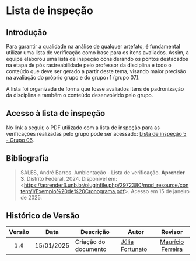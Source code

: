 # Lista de inspeção

## Introdução

Para garantir a qualidade na análise de qualquer artefato, é fundamental utilizar uma lista de verificação como base para os itens avaliados. Assim, a equipe elaborou uma lista de inspeção considerando os pontos destacados na etapa de pós rastreabilidade pelo professor da disciplina e todo o conteúdo que deve ser gerado a partir deste tema, visando maior precisão na avaliação do próprio grupo e do grupo+1 (grupo 07).

A lista foi organizada de forma que fosse avaliados itens de padronização da disciplina e também o conteúdo desenvolvido pelo grupo.

## Acesso à lista de inspeção

No link a seguir, o PDF utilizado com a lista de inspeção para as verificações realizadas pelo grupo pode ser acessado: [Lista de inspeção 5 - Grupo 06]().

## Bibliografia

> SALES, André Barros. Ambientação - Lista de verificação. **Aprender 3**. Distrito Federal, 2024. Disponível em: <<https://aprender3.unb.br/pluginfile.php/2972380/mod_resource/content/1/Exemplo%20de%20Cronograma.pdf>>. Acesso em 15 de janeiro de 2025.

## Histórico de Versão

| Versão | Data       | Descrição            | Autor                                                 |                         Revisor                          |
| :----: | ---------- | -------------------- | ----------------------------------------------------- | :------------------------------------------------------: |
| `1.0`  | 15/01/2025 | Criação do documento | [Júlia Fortunato](https://github.com/julia-fortunato)  |[Maurício Ferreira](https://github.com/mauricio-araujoo) |
